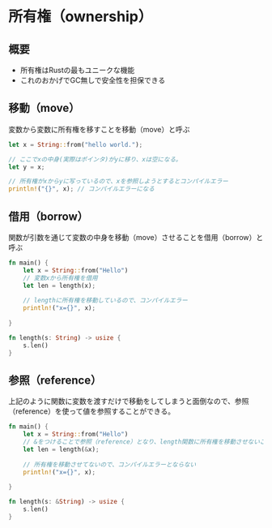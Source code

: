 # 所有権（ownership）

## 概要

- 所有権はRustの最もユニークな機能
- これのおかげでGC無しで安全性を担保できる

## 移動（move）

変数から変数に所有権を移すことを移動（move）と呼ぶ

```rust
let x = String::from("hello world.");

// ここでxの中身(実際はポインタ)がyに移り、xは空になる。
let y = x;

// 所有権がxからyに写っているので、xを参照しようとするとコンパイルエラー
println!("{}", x); // コンパイルエラーになる
```

## 借用（borrow）

関数が引数を通じて変数の中身を移動（move）させることを借用（borrow）と呼ぶ

```rust
fn main() {
    let x = String::from("Hello")
    // 変数xから所有権を借用
    let len = length(x);
    
    // lengthに所有権を移動しているので、コンパイルエラー
    println!("x={}", x);
    
}

fn length(s: String) -> usize {
    s.len()
}
```

## 参照（reference）

上記のように関数に変数を渡すだけで移動をしてしまうと面倒なので、参照（reference）を使って値を参照することができる。

```rust
fn main() {
    let x = String::from("Hello")
    // &をつけることで参照（reference）となり、length関数に所有権を移動させないことができる
    let len = length(&x);
    
    // 所有権を移動させてないので、コンパイルエラーとならない
    println!("x={}", x);
    
}

fn length(s: &String) -> usize {
    s.len()
}
```

